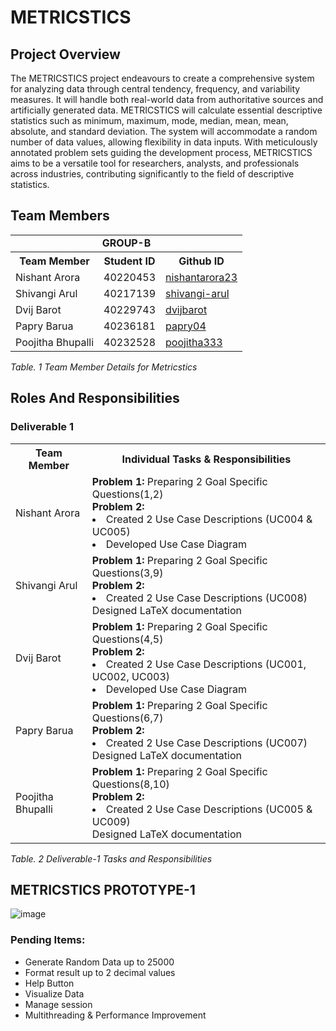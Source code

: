 # METRICSTICS
## Project Overview
The METRICSTICS project endeavours to create a comprehensive system for analyzing data through central tendency, frequency, and variability measures. It will handle both real-world data from authoritative sources and artificially generated data. METRICSTICS will calculate essential descriptive statistics such as minimum, maximum, mode, median, mean, mean, absolute, and standard deviation. The system will accommodate a random number of data values, allowing flexibility in data inputs. With meticulously annotated problem sets guiding the development process, METRICSTICS aims to be a versatile tool for researchers, analysts, and professionals across industries, contributing significantly to the field of descriptive statistics.

## Team Members
<table>
  <tr>
    <td colspan="3" align="center"><b>GROUP-B</b></td>
  </tr>
  <tr>
    <th>Team Member</th>
    <th>Student ID</th>
    <th>Github ID</th>
  </tr>
  <tr>
    <td>Nishant Arora</td>
    <td>40220453</td>
    <td><a href="https://github.com/nishantarora23/">nishantarora23</a></td>
  </tr>
  <tr>
    <td>Shivangi Arul</td>
    <td>40217139</td>
    <td><a href="https://github.com/shivangi-arul/">shivangi-arul</a></td>
  </tr>
  <tr>
    <td>Dvij Barot</td>
    <td>40229743</td>
    <td><a href="https://github.com/dvijbarot/">dvijbarot</a></td>
  </tr>
  <tr>
    <td>Papry Barua</td>
    <td>40236181</td>
    <td><a href="https://github.com/papry04/">papry04</a></td>
  </tr>
  <tr>
    <td>Poojitha Bhupalli</td>
    <td>40232528</td>
    <td><a href="https://github.com/poojitha333/">poojitha333</a></td>
  </tr>
</table>
<p><i> Table. 1 Team Member Details for Metricstics </i></p>

## Roles And Responsibilities
### Deliverable 1
<table>
  <tr>
    <th>Team Member</th>
    <th>Individual Tasks & Responsibilities</th>
  </tr>
  <tr>
    <td>Nishant Arora</td>
    <td><b>Problem 1:</b> Preparing 2 Goal Specific Questions(1,2)<br><b>Problem 2:</b><li> Created 2 Use Case Descriptions (UC004 & UC005)</li><li>Developed Use Case Diagram</li></td>
  </tr>
  <tr>
    <td>Shivangi Arul</td>
    <td><b>Problem 1:</b> Preparing 2 Goal Specific Questions(3,9)<br><b>Problem 2:</b><li> Created 2 Use Case Descriptions (UC008)</li>Designed LaTeX documentation</td>
  </tr>
  <tr>
    <td>Dvij Barot</td>
    <td><b>Problem 1:</b> Preparing 2 Goal Specific Questions(4,5)<br><b>Problem 2:</b><li> Created 2 Use Case Descriptions (UC001, UC002, UC003)</li><li>Developed Use Case Diagram</li></td>
  </tr>
  <tr>
    <td>Papry Barua</td>
    <td><b>Problem 1:</b> Preparing 2 Goal Specific Questions(6,7)<br><b>Problem 2:</b><li> Created 2 Use Case Descriptions (UC007)</li>Designed LaTeX documentation</td>
  </tr>
  <tr>
    <td>Poojitha Bhupalli</td>
    <td><b>Problem 1:</b> Preparing 2 Goal Specific Questions(8,10)<br><b>Problem 2:</b><li> Created 2 Use Case Descriptions (UC005 & UC009)</li>Designed LaTeX documentation</td>
  </tr>
</table>
<p><i> Table. 2 Deliverable-1 Tasks and Responsibilities </i></p>

## METRICSTICS PROTOTYPE-1
![image](https://github.com/nishantarora23/SOEN-6611/assets/42149632/b7471b3d-64af-47f3-b649-e42b7347c337)

### Pending Items:
- Generate Random Data up to 25000
- Format result up to 2 decimal values
- Help Button
- Visualize Data
- Manage session
- Multithreading & Performance Improvement

